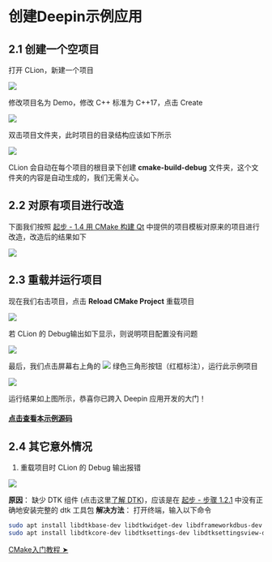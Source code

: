 # 创建Deepin示例应用

## 2.1 创建一个空项目
打开 CLion，新建一个项目

![](https://images.lolimay.cn/18-8-18/65089447.jpg)

修改项目名为 Demo，修改 C++ 标准为 C++17，点击 Create

![](https://images.lolimay.cn/18-8-18/89538457.jpg)

双击项目文件夹，此时项目的目录结构应该如下所示

![](https://images.lolimay.cn/18-8-18/32475353.jpg)

CLion 会自动在每个项目的根目录下创建 **cmake-build-debug** 文件夹，这个文件夹的内容是自动生成的，我们无需关心。

## 2.2 对原有项目进行改造
下面我们按照 <a href="start.html#1-4-%E7%94%A8-CMake-%E6%9E%84%E5%BB%BA-Qt-%E9%A1%B9%E7%9B%AE" target="_blank">起步 - 1.4 用 CMake 构建 Qt</a> 中提供的项目模板对原来的项目进行改造，改造后的结果如下

![](https://images.lolimay.cn/18-8-18/90831166.jpg)

## 2.3 重载并运行项目
现在我们右击项目，点击 **Reload CMake Project** 重载项目

![](https://images.lolimay.cn/18-8-21/25274282.jpg)

若 CLion 的 Debug输出如下显示，则说明项目配置没有问题

![](https://images.lolimay.cn/18-8-18/2004859.jpg)

最后，我们点击屏幕右上角的 <img src="https://images.lolimay.cn/18-8-18/7636848.jpg" /> 绿色三角形按钮（红框标注），运行此示例项目

![](https://images.lolimay.cn/18-8-18/6100766.jpg)

运行结果如上图所示，恭喜你已跨入 Deepin 应用开发的大门！

#### [点击查看本示例源码](https://github.com/loliMay/deepin-develop-guide/tree/master/example/Demo)

## 2.4 其它意外情况
1. 重载项目时 CLion 的 Debug 输出报错

![](https://images.lolimay.cn/18-8-18/34186974.jpg)

**原因**： 缺少 DTK 组件 (点击这里[了解 DTK](/intro/dtk.html))，应该是在 <a href="start.html#1-2-%E9%83%A8%E7%BD%B2%E5%BC%80%E5%8F%91%E7%8E%AF%E5%A2%83" target="_blank">起步 - 步骤 1.2.1</a> 中没有正确地安装完整的 dtk 工具包
**解决方法**： 打开终端，输入以下命令
````bash lolimay@lolimay-PC:
sudo apt install libdtkbase-dev libdtkwidget-dev libdframeworkdbus-dev -y #安装dtk工具包
sudo apt install libdtkcore-dev libdtksettings-dev libdtksettingsview-dev libdtkutil-dev libdtkwidget-dev libdtkwm-dev -y
````

<p class="button-outer"><a href="cmake/cmake.html"><span class="button">CMake入门教程 ➤</span></a></p>